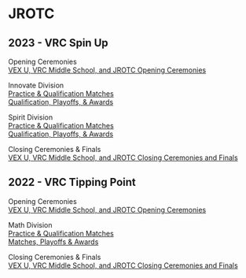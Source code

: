 # JROTC

## 2023 - VRC Spin Up

Opening Ceremonies\
[VEX U, VRC Middle School, and JROTC Opening Ceremonies](https://www.vexworlds.tv/#/viewer/broadcasts/open-ceremonies-vrc-ms-jrotc-vex-u-r99ebgnbjib2ty2jluud)

Innovate Division\
[Practice & Qualification Matches](https://www.vexworlds.tv/#/viewer/broadcasts/practice--qualification-matches-innovate-y2ezymzqstr83l2bpjbj)\
[Qualification, Playoffs, & Awards](https://www.vexworlds.tv/#/viewer/broadcasts/qualification-playoffs--awards-innovate-jmncenbed9hl7eogzaf2)

Spirit Division\
[Practice & Qualification Matches](https://www.vexworlds.tv/#/viewer/broadcasts/practice--qualification-matches-spirit-ykowkchr7wraorkn8h3m)\
[Qualification, Playoffs, & Awards](https://www.vexworlds.tv/#/viewer/broadcasts/qualification-playoffs--awards-spirit-lfeh3vckvk2ejh8eeqkr)

Closing Ceremonies & Finals\
[VEX U, VRC Middle School, and JROTC Closing Ceremonies and Finals](https://www.vexworlds.tv/#/viewer/broadcasts/finals-closing-ceremonies-vrc-game-unveil-vrc-ms-jrotc-vex-u-tqnqnglzi4zb7cnheqfy)

## 2022 - VRC Tipping Point

Opening Ceremonies\
[VEX U, VRC Middle School, and JROTC Opening Ceremonies](https://www.vexworlds.tv/#/viewer/broadcasts/open-ceremonies-vrc-ms-jrotc-vex-u-r99ebgnbjib2ty2jluud)

Math Division\
[Practice & Qualification Matches](https://www.vexworlds.tv/#/viewer/?broadcast=a5rmskvhahcirrz0sdh6)\
[Matches, Playoffs & Awards](https://www.vexworlds.tv/#/viewer/?broadcast=yvmo37azhleahxtsnxng)

Closing Ceremonies & Finals\
[VEX U, VRC Middle School, and JROTC Closing Ceremonies and Finals](https://www.vexworlds.tv/#/viewer/?broadcast=pfrg9oxuyodlpi2nopib)

